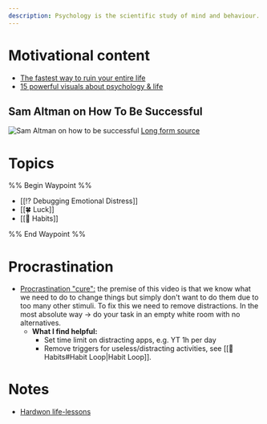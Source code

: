 ```yaml
---
description: Psychology is the scientific study of mind and behaviour.
---
```

# Motivational content

* [The fastest way to ruin your entire life](https://www.youtube.com/watch?v=wUpBrALhlnc)
* [15 powerful visuals about psychology & life](https://x.com/wisdom\_hq/status/1794504554136117680?s=46)

## Sam Altman on How To Be Successful

![Sam Altman on how to be successful](https://x.com/jayyanginspires/status/1865834862436901234?s=46)
[Long form source](https://blog.samaltman.com/how-to-be-successful)
# Topics

%% Begin Waypoint %%
- [[⁉️ Debugging Emotional Distress]]
- [[🍀 Luck]]
- [[🔄 Habits]]

%% End Waypoint %%
# Procrastination

* [Procrastination "cure":](https://www.youtube.com/watch?v=iow5V3Qlvwo) the premise of this video is that we know what we need to do to change things but simply don't want to do them due to too many other stimuli. To fix this we need to remove distractions. In the most absolute way -> do your task in an empty white room with no alternatives.
  * **What I find helpful:**
    * Set time limit on distracting apps, e.g. YT 1h per day
    * Remove triggers for useless/distracting activities, see [[🔄 Habits#Habit Loop|Habit Loop]].

# Notes
- [Hardwon life-lessons](https://danielmiessler.com/p/list-hardwon-life-lessons)